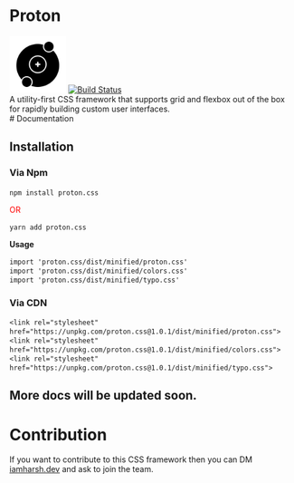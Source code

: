 # Proton

<img src="assets/proton_logo.png" width='100'>
<a href="#"><img src="https://img.shields.io/travis/tailwindcss/tailwindcss/master.svg" alt="Build Status"></a>
<br>
A utility-first CSS framework that supports grid and flexbox out of the box for rapidly building custom user interfaces. 
<br>
# Documentation

## Installation

### Via Npm

```
npm install proton.css
```

<span style="color:red;">OR</span>

```
yarn add proton.css
````

**Usage**

```
import 'proton.css/dist/minified/proton.css'
import 'proton.css/dist/minified/colors.css'
import 'proton.css/dist/minified/typo.css'
```

### Via CDN

```
<link rel="stylesheet" href="https://unpkg.com/proton.css@1.0.1/dist/minified/proton.css">
<link rel="stylesheet" href="https://unpkg.com/proton.css@1.0.1/dist/minified/colors.css">
<link rel="stylesheet" href="https://unpkg.com/proton.css@1.0.1/dist/minified/typo.css">
```

## More docs will be updated soon.

# Contribution
If you want to contribute to this CSS framework then you can DM <a href="https://instagram.com/iamharsh.dev">iamharsh.dev</a> and ask to join the team.
